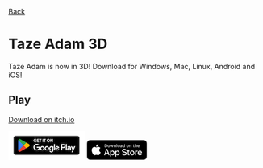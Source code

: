 [Back]("index.md")
# Taze Adam 3D

Taze Adam is now in 3D! Download for Windows, Mac, Linux, Android and iOS!

## Play
[Download on itch.io](https://spacechuck.itch.io/taze-adam-3d)

[![Google Play](playstore.png)](https://play.google.com/store/apps/details?id=com.SpaceChuck.TAZEADAM3D)
[![App Store](appstore.png)](https://apps.apple.com/us/app/taze-adam-3d/id1662214935)
